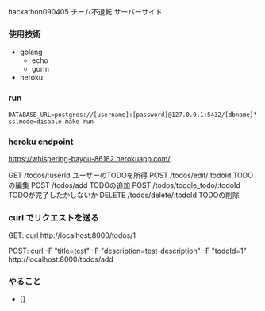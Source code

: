 hackathon090405 チーム不退転 サーバーサイド

### 使用技術
- golang
  - echo
  - gorm
- heroku 
### run

`
  DATABASE_URL=postgres://[username]:[password]@127.0.0.1:5432/[dbname]?sslmode=disable make run
`

### heroku endpoint
https://whispering-bayou-86182.herokuapp.com/

GET /todos/:userId ユーザーのTODOを所得
POST /todos/edit/:todoId TODOの編集
POST /todos/add TODOの追加
POST /todos/toggle_todo/:todoId TODOが完了したかしないか
DELETE /todos/delete/:todoId TODOの削除
### curl でリクエストを送る
GET: curl http://localhost:8000/todos/1

POST: curl -F "title=test" -F "description=test-description" -F "todoId=1" http://localhost:8000/todos/add

### やること
- []